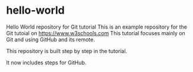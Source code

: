# hello-world
Hello World repository for Git tutorial
This is an example repository for the Git tutoial on https://www.w3schools.com
This tutorial focuses mainly on Git and using GitHub and its remote.

This repository is built step by step in the tutorial.

It now includes steps for GitHub.
